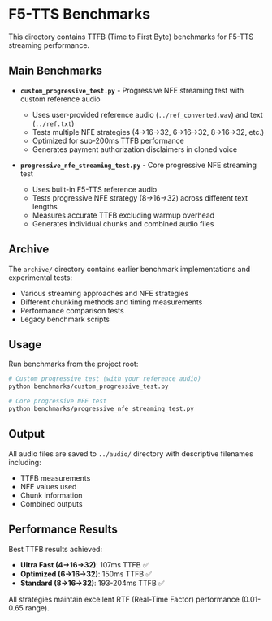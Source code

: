 # F5-TTS Benchmarks

This directory contains TTFB (Time to First Byte) benchmarks for F5-TTS streaming performance.

## Main Benchmarks

- **`custom_progressive_test.py`** - Progressive NFE streaming test with custom reference audio
  - Uses user-provided reference audio (`../ref_converted.wav`) and text (`../ref.txt`)
  - Tests multiple NFE strategies (4→16→32, 6→16→32, 8→16→32, etc.)
  - Optimized for sub-200ms TTFB performance
  - Generates payment authorization disclaimers in cloned voice

- **`progressive_nfe_streaming_test.py`** - Core progressive NFE streaming test
  - Uses built-in F5-TTS reference audio
  - Tests progressive NFE strategy (8→16→32) across different text lengths
  - Measures accurate TTFB excluding warmup overhead
  - Generates individual chunks and combined audio files

## Archive

The `archive/` directory contains earlier benchmark implementations and experimental tests:

- Various streaming approaches and NFE strategies
- Different chunking methods and timing measurements
- Performance comparison tests
- Legacy benchmark scripts

## Usage

Run benchmarks from the project root:

```bash
# Custom progressive test (with your reference audio)
python benchmarks/custom_progressive_test.py

# Core progressive NFE test
python benchmarks/progressive_nfe_streaming_test.py
```

## Output

All audio files are saved to `../audio/` directory with descriptive filenames including:
- TTFB measurements
- NFE values used
- Chunk information
- Combined outputs

## Performance Results

Best TTFB results achieved:
- **Ultra Fast (4→16→32)**: 107ms TTFB ✅
- **Optimized (6→16→32)**: 150ms TTFB ✅  
- **Standard (8→16→32)**: 193-204ms TTFB ✅

All strategies maintain excellent RTF (Real-Time Factor) performance (0.01-0.65 range). 